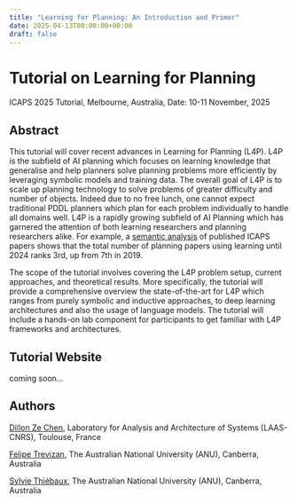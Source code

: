 ```yaml
---
title: "Learning for Planning: An Introduction and Primer"
date: 2025-04-13T00:00:00+00:00
draft: false
---
```


# Tutorial on Learning for Planning

ICAPS 2025 Tutorial, Melbourne, Australia, Date: 10-11 November, 2025

## Abstract
This tutorial will cover recent advances in Learning for Planning (L4P).
L4P is the subfield of AI planning which focuses on learning knowledge that generalise and help planners solve planning problems more efficiently by leveraging symbolic models and training data.
The overall goal of L4P is to scale up planning technology to solve problems of greater difficulty and number of objects.
Indeed due to no free lunch, one cannot expect traditional PDDL planners which plan for each problem individually to handle all domains well.
L4P is a rapidly growing subfield of AI Planning which has garnered the attention of both learning researchers and planning researchers alike.
For example, a [semantic analysis](https://dillonzchen.github.io/icaps.html) of published ICAPS papers shows that the total number of planning papers using learning until 2024 ranks 3rd, up from 7th in 2019.

The scope of the tutorial involves covering the L4P problem setup, current approaches, and theoretical results.
More specifically, the tutorial will provide a comprehensive overview the state-of-the-art for L4P which ranges from purely symbolic and inductive approaches, to deep learning architectures and also the usage of language models.
The tutorial will include a hands-on lab component for participants to get familiar with L4P frameworks and architectures.

## Tutorial Website

coming soon...

## Authors
[Dillon Ze Chen](https://dillonzchen.github.io/), Laboratory for Analysis and Architecture of Systems (LAAS-CNRS), Toulouse, France

[Felipe Trevizan](https://felipe.trevizan.org/), The Australian National University (ANU), Canberra, Australia

[Sylvie Thiébaux](https://users.cecs.anu.edu.au/~thiebaux/), The Australian National University (ANU), Canberra, Australia
